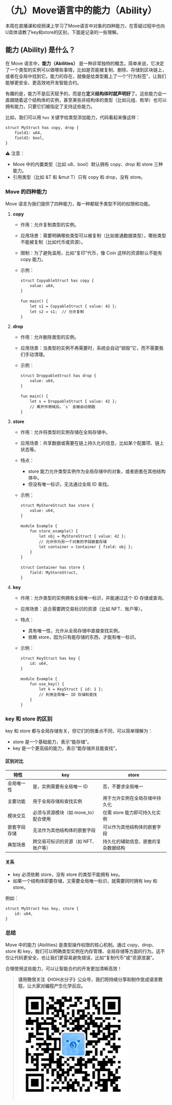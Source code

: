 # （九）Move语言中的能力（Ability）

本周在直播课和视频课上学习了Move语言中对象的四种能力，在答疑过程中也向U具体请教了key和store的区别，下面是记录的一些理解。
## 能力 (Ability) 是什么？

在 Move 语言中，**能力（Abilities）** 是一种非常独特的概念。简单来说，它决定了一个类型的实例可以做哪些事情，比如是否能被复制、删除、存储到区块链上，或者在全局中找到它。能力的存在，就像是给类型戴上了一个“行为标签”，让我们能够更安全、更高效地开发智能合约。

有趣的是，能力不是后天赋予的，而是在**定义结构体时就声明好**了。这些能力会一直跟随着这个结构体的实例，甚至某些非结构体的类型（比如元组、枚举）也可以拥有能力，只要它们被指定了支持这些能力。

比如，我们可以用 `has` 关键字给类型添加能力，代码看起来像这样：

```move
struct MyStruct has copy, drop {
    field1: u64,
    field2: bool,
}
```

⚠️ 注意：
- Move 中的内置类型（比如 u8、bool）默认拥有 copy、drop 和 store 三种能力。
- 引用类型（比如 &T 和 &mut T）只有 copy 和 drop，没有 store。

### Move 的四种能力

Move 语言为我们提供了四种能力，每一种都赋予类型不同的权限和功能。

1. **copy**
   - 作用：允许复制类型的实例。
   - 应用场景：需要明确哪些类型可以被复制（比如普通数据类型），哪些类型不能被复制（比如代币或资源）。
   - 限制：为了避免滥用，比如“复印”代币，像 Coin 这样的资源默认不能有 copy 能力。
   - 示例：

     ```move
     struct CopyableStruct has copy {
         value: u64,
     }

     fun main() {
         let s1 = CopyableStruct { value: 42 };
         let s2 = s1;  // 允许复制
     }
     ```

2. **drop**
   - 作用：允许删除类型的实例。
   - 应用场景：当类型的实例不再需要时，系统会自动“销毁”它，而不需要我们手动清理。
   - 示例：

     ```move
     struct DroppableStruct has drop {
         value: u64,
     }

     fun main() {
         let s = DroppableStruct { value: 42 };
         // 离开作用域后，`s` 会被自动销毁
     }
     ```

3. **store**
   - 作用：允许将类型的实例存储在全局存储中。
   - 应用场景：共享数据或需要在链上持久化的信息，比如某个配置项、链上状态等。
   - 特点：
     - store 能力允许类型实例作为全局存储中的对象，或者嵌套在其他结构体中。
     - 但没有唯一标识，无法通过全局 ID 查找。
   - 示例：

     ```move
     struct MyStoreStruct has store {
         value: u64,
     }

     module Example {
         fun store_example() {
             let obj = MyStoreStruct { value: 42 };
             // 允许作为另一个对象的字段嵌套存储
             let container = Container { field: obj };
         }
     }

     struct Container has store {
         field: MyStoreStruct,
     }
     ```

4. **key**
   - 作用：允许类型的实例拥有全局唯一标识，并能通过这个 ID 存储或查询。
   - 应用场景：适合需要跨交易标识的资源（比如 NFT、账户等）。
   - 特点：
     - 具有唯一性，允许从全局存储中直接查找实例。
     - 依赖 store，因为只有能存储的东西，才能有唯一标识。
   - 示例：

     ```move
     struct KeyStruct has key {
         id: u64,
     }

     module Example {
         fun use_key() {
             let k = KeyStruct { id: 1 };
             // 利用全局唯一 ID 存储和查找
         }
     }
     ```

### key 和 store 的区别

key 和 store 都与全局存储有关，但它们的侧重点不同，可以简单理解为：
- store 是一个基础能力，表示“能存储”。
- key 是一个更高级的能力，表示“能存储并且能查找”。

#### 区别对比

| 特性       | key   | store |
|------------|-------|-------|
| 全局唯一性 | 是，实例需要有全局唯一 ID | 否，不要求全局唯一 |
| 主要功能   | 用于全局存储和查找实例 | 用于允许实例在全局存储中持久化 |
| 模块交互   | 必须与资源模块（如 move_to）配合使用 | 仅需 store 能力即可持久化实例 |
| 嵌套字段存储 | 无法作为其他结构体的嵌套字段 | 可以作为其他结构体的嵌套字段 |
| 典型场景   | 跨交易可标识的资源（如 NFT、账户等） | 持久化的辅助信息、嵌套的复杂数据结构 |

#### 关系

- key 必须依赖 store，没有 store 的类型不能拥有 key。
- 如果一个结构体即要存储，又需要全局唯一标识，就需要同时拥有 key 和 store。

例如：

```move
struct MyStruct has key, store {
    id: u64,
}
```

### 总结

Move 中的能力 (Abilities) 是类型操作权限的核心机制。通过 copy、drop、store 和 key，我们可以明确类型实例在内存管理、全局存储等方面的行为。这不仅让代码更安全，也让我们更容易避免错误，比如“复制代币”或“资源泄漏”。

合理使用这些能力，可以让智能合约的开发更加清晰高效！
> **请用微信关注《HOH水分子》公众号，我们将持续分享和制作变成语言教程，让大家对编程产生化学反应。**
![水分子社区](../images/HOH_QR.jpg)